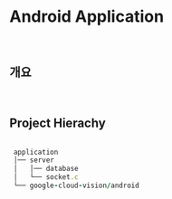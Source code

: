 
# Android Application

<br />

## 개요

<br />

## Project Hierachy
```ruby   

 application
 │── server
 │   │── database
 │   └── socket.c
 └── google-cloud-vision/android
 ```  
 
 <br />

